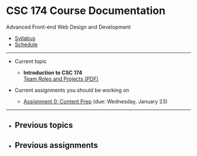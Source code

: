 # CSC 174 Course Documentation
Advanced Front-end Web Design and Development

- [Syllabus](syllabus.md)
- [Schedule](schedule.md) 

<hr>

- Current topic
  - **Introduction to CSC 174**<br>[Team Roles and Projects (PDF)](01-introduction-to-csc174/team-roles-and-projects.pdf)

- Current assignments you should be working on
  - [Assignment 0: Content Prep](assignment00-content-prep/instructions.md) (due: Wednesday, January 23)

<hr>

- Previous topics
  - 

- Previous assignments
  - 